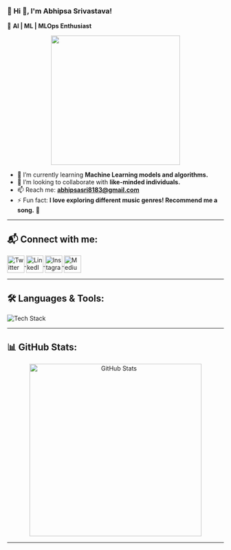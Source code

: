 ### 🚀 **Hi 👋, I'm Abhipsa Srivastava!**  
🎯 **AI | ML | MLOps Enthusiast**

<p align="center">
  <img src="https://media2.giphy.com/media/v1.Y2lkPTc5MGI3NjExNTJidmMwcHJyN3J6M3Q2NHF6Z3pheW4wNXZyN2R6Z3N2ZHZjcmlkZiZlcD12MV9pbnRlcm5hbF9naWZfYnlfaWQmY3Q9Zw/78XCFBGOlS6keY1Bil/giphy.gif" width="300px">
</p>

- 🌱 I’m currently learning **Machine Learning models and algorithms.**  
- 👯 I’m looking to collaborate with **like-minded individuals.**  
- 📫 Reach me: **abhipsasri8183@gmail.com**  
- ⚡ Fun fact: **I love exploring different music genres! Recommend me a song.** 🎵  

---

## 📬 **Connect with me:**  
<p align="left">
  <a href="https://twitter.com/_abhipsa_sri" target="blank">
    <img align="center" src="https://skillicons.dev/icons?i=twitter" alt="Twitter" height="40" width="40"/>
  </a>
  <a href="https://www.linkedin.com/in/abhipsa-srivastava-07518724a/" target="blank">
    <img align="center" src="https://skillicons.dev/icons?i=linkedin" alt="LinkedIn" height="40" width="40"/>
  </a>
  <a href="https://instagram.com/abhipsa._._" target="blank">
    <img align="center" src="https://skillicons.dev/icons?i=instagram" alt="Instagram" height="40" width="40"/>
  </a>
  <a href="https://medium.com/@abhipsasri8183" target="blank">
    <img align="center" src="https://skillicons.dev/icons?i=medium" alt="Medium" height="40" width="40"/>
  </a>
</p>

---

## 🛠 **Languages & Tools:**  
<p align="left">
  <img src="https://skillicons.dev/icons?i=python,c,cpp,tensorflow,git,mysql,sqlite,pandas,scikit-learn" alt="Tech Stack"/>
</p>

---

## 📊 **GitHub Stats:**  
<p align="center">
  <img src="https://github-readme-stats.vercel.app/api?username=abhipsa14&show_icons=true&theme=radical" alt="GitHub Stats" width="400"/>
</p>

---
